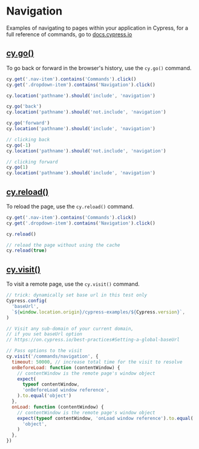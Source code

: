 # Navigation

Examples of navigating to pages within your application in Cypress, for a full reference of commands, go to [docs.cypress.io](https://on.cypress.io/api)

## [cy.go()](https://on.cypress.io/go)

To go back or forward in the browser's history, use the `cy.go()` command.

<!--
TODO will work once we implement export fiddles
https://github.com/cypress-io/cypress-fiddle/issues/97
-->

<!-- fiddle.export cy.go -->

```js
cy.get('.nav-item').contains('Commands').click()
cy.get('.dropdown-item').contains('Navigation').click()

cy.location('pathname').should('include', 'navigation')

cy.go('back')
cy.location('pathname').should('not.include', 'navigation')

cy.go('forward')
cy.location('pathname').should('include', 'navigation')

// clicking back
cy.go(-1)
cy.location('pathname').should('not.include', 'navigation')

// clicking forward
cy.go(1)
cy.location('pathname').should('include', 'navigation')
```

<!-- fiddle-end -->

## [cy.reload()](https://on.cypress.io/reload)

To reload the page, use the `cy.reload()` command.

<!-- fiddle.export cy.reload -->

```js
cy.get('.nav-item').contains('Commands').click()
cy.get('.dropdown-item').contains('Navigation').click()

cy.reload()

// reload the page without using the cache
cy.reload(true)
```

<!-- fiddle-end -->

## [cy.visit()](https://on.cypress.io/visit)

To visit a remote page, use the `cy.visit()` command.

<!-- fiddle.export cy.visit -->

```js
// trick: dynamically set base url in this test only
Cypress.config(
  'baseUrl',
  `${window.location.origin}/cypress-examples/${Cypress.version}`,
)

// Visit any sub-domain of your current domain,
// if you set baseUrl option
// https://on.cypress.io/best-practices#Setting-a-global-baseUrl

// Pass options to the visit
cy.visit('/commands/navigation', {
  timeout: 50000, // increase total time for the visit to resolve
  onBeforeLoad: function (contentWindow) {
    // contentWindow is the remote page's window object
    expect(
      typeof contentWindow,
      'onBeforeLoad window reference',
    ).to.equal('object')
  },
  onLoad: function (contentWindow) {
    // contentWindow is the remote page's window object
    expect(typeof contentWindow, 'onLoad window reference').to.equal(
      'object',
    )
  },
})
```

<!-- fiddle-end -->

